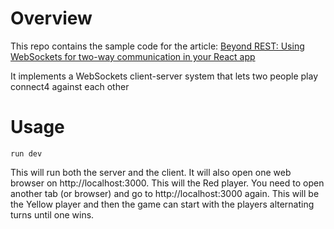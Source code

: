# Overview

This repo contains the sample code for the article: [Beyond REST: Using WebSockets for two-way communication in your React app](https://blog.logrocket.com/beyond-rest-using-websockets-for-two-way-communication-in-your-react-app-884eff6655f5)

It implements a WebSockets client-server system that lets two people play
connect4 against each other

# Usage

`run dev`

This will run both the server and the client. It will also open one web browser on http://localhost:3000. This will the Red player. You need to open another tab (or browser) and go to http://localhost:3000 again. This will be the Yellow player and then the game can start with the players alternating turns until one wins. 